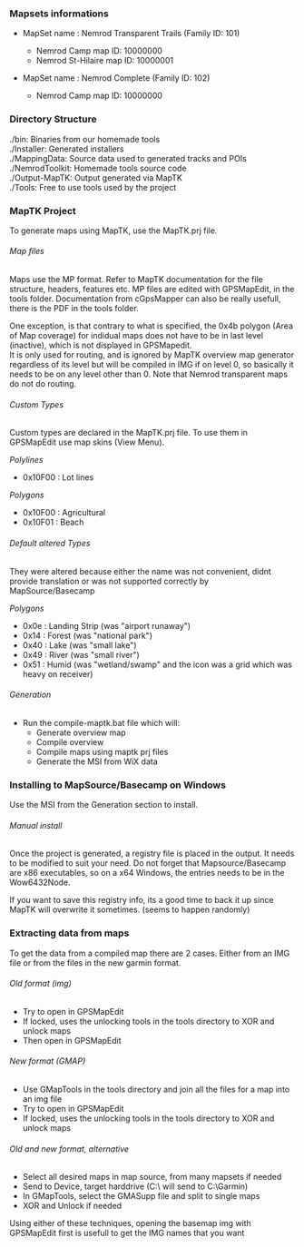 ### Mapsets informations

 - MapSet name : Nemrod Transparent Trails (Family ID: 101)
   - Nemrod Camp map ID: 		10000000  
   - Nemrod St-Hilaire map ID: 	10000001
   
 - MapSet name : Nemrod Complete (Family ID: 102)
   - Nemrod Camp map ID: 		10000000
   


### Directory Structure

./bin: Binaries from our homemade tools  
./Installer: Generated installers  
./MappingData: Source data used to generated tracks and POIs  
./NemrodToolkit: Homemade tools source code  
./Output-MapTK: Output generated via MapTK  
./Tools: Free to use tools used by the project  


### MapTK Project

To generate maps using MapTK, use the MapTK.prj file.

###### Map files

Maps use the MP format. Refer to MapTK documentation for the file structure, headers, features etc. MP files are edited with GPSMapEdit, in the tools folder. 
Documentation from cGpsMapper can also be really usefull, there is the PDF in the tools folder.
  
One exception, is that contrary to what is specified, the 0x4b polygon (Area of Map coverage) for indidual maps does not have to be in last level (inactive), which is not displayed in GPSMapedit.  
It is only used for routing, and is ignored by MapTK overview map generator regardless of its level but will be compiled in IMG if on level 0, so basically it needs to be on any level other than 0. Note that Nemrod transparent maps do not do routing.

###### Custom Types

Custom types are declared in the MapTK.prj file. To use them in GPSMapEdit use map skins (View Menu). 

*Polylines*
 - 0x10F00 : Lot lines
 
 *Polygons*
 - 0x10F00 : Agricultural
 - 0x10F01 : Beach
 
###### Default altered Types

They were altered because either the name was not convenient, didnt provide translation or was not supported correctly by MapSource/Basecamp
 
*Polygons*
 - 0x0e : Landing Strip (was "airport runaway")
 - 0x14 : Forest (was "national park")
 - 0x40 : Lake (was "small lake")
 - 0x49 : River (was "small river")
 - 0x51 : Humid (was "wetland/swamp" and the icon was a grid which was heavy on receiver)

###### Generation
 
 - Run the compile-maptk.bat file which will: 
   - Generate overview map
   - Compile overview
   - Compile maps using maptk prj files
   - Generate the MSI from WiX data
 
### Installing to MapSource/Basecamp on Windows

Use the MSI from the Generation section to install.

###### Manual install

Once the project is generated, a registry file is placed in the output. It needs to be modified to suit your need. Do not forget that
Mapsource/Basecamp are x86 executables, so on a x64 Windows, the entries needs to be in the Wow6432Node.  
  
If you want to save this registry info, its a good time to back it up since MapTK will overwrite it sometimes. (seems to happen randomly)  

### Extracting data from maps

To get the data from a compiled map there are 2 cases. Either from an IMG file or from the files in the new garmin format.

###### Old format (img)

 - Try to open in GPSMapEdit
 - If locked, uses the unlocking tools in the tools directory to XOR and unlock maps
 - Then open in GPSMapEdit
 
###### New format (GMAP) 

 - Use GMapTools in the tools directory and join all the files for a map into an img file
 - Try to open in GPSMapEdit
 - If locked, uses the unlocking tools in the tools directory to XOR and unlock maps
 
###### Old and new format, alternative

 - Select all desired maps in map source, from many mapsets if needed
 - Send to Device, target harddrive (C:\ will send to C:\Garmin)
 - In GMapTools, select the GMASupp file and split to single maps
 - XOR and Unlock if needed
 
Using either of these techniques, opening the basemap img with GPSMapEdit first is usefull to get the IMG names that you want
